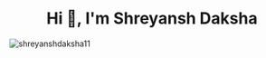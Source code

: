 <h1 align="center">Hi 👋, I'm Shreyansh Daksha</h1>
<p align="left"> <img src="https://komarev.com/ghpvc/?username=shreyanshdaksha11&label=Profile%20views&color=0e75b6&style=flat" alt="shreyanshdaksha11" /> </p>


<p align="left">
</p>
